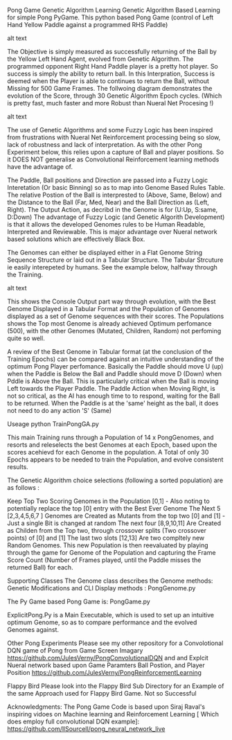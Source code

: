Pong Game Genetic Algorithm Learning
Genetic Algorithm Based Learning for simple Pong PyGame. This python based Pong Game (control of Left Hand Yellow Paddle against a programmed RHS Paddle)

alt text

The Objective is simply measured as successfully returning of the Ball by the Yellow Left Hand Agent, evolved from Genetic Algorithm.
The programmed opponent Right Hand Paddle player is a pretty hot player. So success is simply the ability to return ball. In this Interpration, Success is deemed when the Player is able to continues to return the Ball, without Missing for 500 Game Frames. The follwoing diagram demonstrates the evolution of the Score, through 30 Genetic Algorithm Epoch cycles. (Which is pretty fast, much faster and more Robust than Nueral Net Procesing !)

alt text

The use of Genetic Algorithms and some Fuzzy Logic has been inspired from frustrations with Nueral Net Reinforcement processing being so slow, lack of robustness and lack of interpretation. As with the other Pong Experiment below, this relies upon a capture of Ball and player positions. So it DOES NOT generalise as Convolutional Reinforcement learning methods have the advantage of.

The Paddle, Ball positions and Direction are passed into a Fuzzy Logic Interetation (Or basic Binning) so as to map into Genome Based Rules Table. The relative Postion of the Ball is interprested to (Above, Same, Below) and the Distance to the Ball (Far, Med, Near) and the Ball Direction as (Left, Right). The Output Action, as decribd in the Genome is for (U:Up, S:same, D:Down)
The advantage of Fuzzy Logic (and Genetic Algorith Development) is that it allows the developed Genomes rules to be Human Readable, Interpreted and Reviewable. This is major advantage over Nueral network based solutions which are effectively Black Box.

The Genomes can either be displayed either in a Flat Genome String Sequence Structure or laid out in a Tabular Structure. The Tabular Strcuture ie easily interepeted by humans. See the example below, halfway through the Training.

alt text

This shows the Console Output part way through evolution, with the Best Genome Displayed in a Tabular Format and the Population of Genomes displayed as a set of Genome sequences with their scores. The Populations shows the Top most Genome is already achieved Optimum perfomance (500), with the other Genomes (Mutated, Children, Random) not perfoming quite so well.

A review of the Best Genome in Tabular format (at the conclusion of the Training Epochs) can be compared against an intuitive understanding of the optimum Pong Player perfomance. Basically the Paddle should move U (up) when the Paddle is Below the Ball and Paddle should move D (Down) when Pddle is Above the Ball. This is particularly critical when the Ball is moving Left towards the Player Paddle. The Paddle Action when Moving Right, is not so critical, as the AI has enough time to to respond, waiting for the Ball to be returned. When the Paddle is at the 'same' height as the ball, it does not need to do any action 'S' (Same)

Useage
python TrainPongGA.py

This main Training runs through a Population of 14 x PongGenomes, and resorts and releselects the best Genomes at each Epoch, based upon the scores acehievd for each Genome in the population. A Total of only 30 Epochs appears to be needed to train the Population, and evolve consistent results.

The Genetic Algorithm choice selections (following a sorted population) are as follows :

Keep Top Two Scoring Genomes in the Population [0,1] - Also noting to potentially replace the top [0] entry with the Best Ever Genome
The Next 5 [2,3,4,5,6,7 ] Genomes are Created as Mutants from the top two [0] and [1] - Just a single Bit is changed at random
The next four [8,9,10,11] Are Created as Childen from the Top two, through crossover splits (Two crossover points) of [0] and [1]
The last two slots [12,13] Are two compltely new Random Genomes.
This new Population is then reevaluated by playing through the game for Genome of the Population and capturing the Frame Score Count (Number of Frames played, until the Paddle misses the returned Ball) for each.

Supporting Classes
The Genome class describes the Genome methods: Genetic Modifications and CLI Display methods : PongGenome.py

The Py Game based Pong Game is:
PongGame.py

ExplicitPong.Py is a Main Executable, which is used to set up an intuitive optimum Genome, so as to compare performance and the evolved Genomes against.

Other Pong Experiments
Please see my other repository for a Convolotional DQN game of Pong from Game Screen Imagary https://github.com/JulesVerny/PongConvolutionalDQN and and Explcit Nueral network based upon Game Paramters Ball Postion, and Player Position https://github.com/JulesVerny/PongReinforcementLearning

Flappy Bird
Please look into the Flappy Bird Sub Directory for an Example of the same Approach used for Flappy Bird Game. Not so Successful

Acknowledgments:
The Pong Game Code is based upon Siraj Raval's inspiring vidoes on Machine learning and Reinforcement Learning [ Which does employ full convolutional DQN example]: https://github.com/llSourcell/pong_neural_network_live